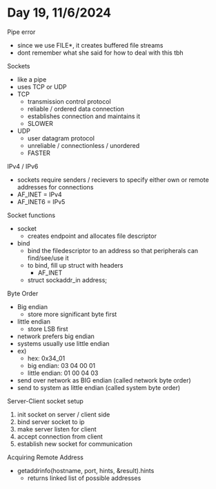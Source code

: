 # Day 19, 11/6/2024

Pipe error
- since we use FILE*, it creates buffered file streams 
- dont remember what she said for how to deal with this tbh

Sockets
- like a pipe
- uses TCP or UDP
- TCP
  - transmission control protocol
  - reliable / ordered data connection
  - establishes connection and maintains it
  - SLOWER
- UDP
  - user datagram protocol
  - unreliable / connectionless / unordered
  - FASTER

IPv4 / IPv6
- sockets require senders / recievers to specify either own or remote addresses for connections
- AF_INET = IPv4
- AF_INET6 = IPv5

Socket functions
- socket
  - creates endpoint and allocates file descriptor
- bind
  - bind the filedescriptor to an address so that peripherals can find/see/use it
  - to bind, fill up struct with headers
    - AF_INET
  - struct sockaddr_in address;

Byte Order
- Big endian
  - store more significant byte first
- little endian
  - store LSB first
- network prefers big endian
- systems usually use little endian
- ex)
  - hex: 0x34_01
  - big endian: 03 04 00 01
  - little endian: 01 00 04 03
- send over network as BIG endian (called network byte order)
- send to system as little endian (called system byte order)

Server-Client socket setup
1. init socket on server / client side
2. bind server socket to ip
3. make server listen for client
4. accept connection from client
5. establish new socket for communication

Acquiring Remote Address
- getaddrinfo(hostname, port, hints, &result).hints
  - returns linked list of possible addresses